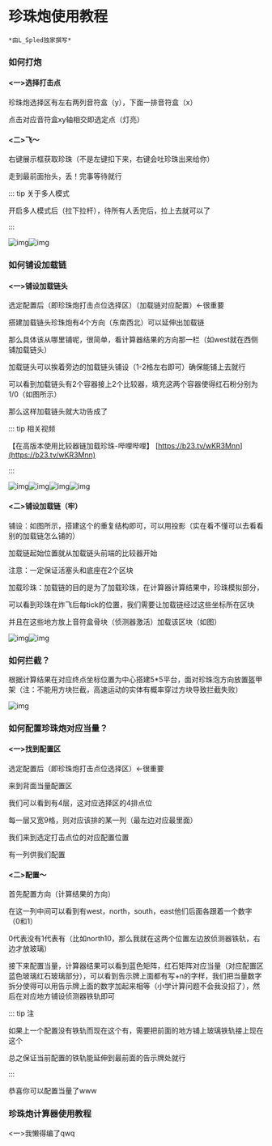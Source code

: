 # 珍珠炮使用教程

`*由L_Spled独家撰写*`

### 如何打炮

#### <一>选择打击点

珍珠炮选择区有左右两列音符盒（y），下面一排音符盒（x）

点击对应音符盒xy轴相交即选定点（灯亮）

#### <二>飞～

右键展示框获取珍珠（不是左键扣下来，右键会吐珍珠出来给你）

走到最前面抬头，丢！完事等待就行

::: tip 关于多人模式

开启多人模式后（拉下拉杆），待所有人丢完后，拉上去就可以了

:::

![img](https://bu.dusays.com/2025/10/07/68e4fd6ee175e.webp)![img](https://bu.dusays.com/2025/10/07/68e4fd6ee1924.webp) 

### 如何铺设加载链

#### <一>铺设加载链头

选定配置后（即珍珠炮打击点位选择区）（加载链对应配置）←很重要

搭建加载链头珍珠炮有4个方向（东南西北）可以延伸出加载链

那么具体该从哪里铺呢，很简单，看计算器结果的方向那一栏（如west就在西侧铺加载链头）

加载链头可以挨着旁边的加载链头铺设（1-2格左右即可）确保能铺上去就行

可以看到加载链头有2个容器接上2个比较器，填充这两个容器使得红石粉分别为1/0（如图所示）

那么这样加载链头就大功告成了

::: tip 相关视频

【在高版本使用比较器链加载珍珠-哔哩哔哩】 [https://b23.tv/wKR3Mnn](https://b23.tv/wKR3Mnn)

:::

![img](https://bu.dusays.com/2025/10/07/68e4fd6f01597.webp)![img](https://bu.dusays.com/2025/10/07/68e4fd6ef3c89.webp)![img](https://bu.dusays.com/2025/10/07/68e4fd6ee1792.webp)![img](https://bu.dusays.com/2025/10/07/68e4fd6eecc87.webp) 

#### <二>铺设加载链（牢）

铺设：如图所示，搭建这个的重复结构即可，可以用投影（实在看不懂可以去看看别的加载链怎么铺的）

加载链起始位置就从加载链头前端的比较器开始

注意：一定保证活塞头和底座在2个区块

加载珍珠：加载链的目的是为了加载珍珠，在计算器计算结果中，珍珠模拟部分，

可以看到珍珠在炸飞后每tick的位置，我们需要让加载链经过这些坐标所在区块

并且在这些地方放上音符盒骨块（侦测器激活）加载该区块（如图）

![img](https://bu.dusays.com/2025/10/07/68e4fd7088b99.webp)![img](https://bu.dusays.com/2025/10/07/68e4fd707af51.webp) 

 

### 如何拦截？

根据计算结果在对应终点坐标位置为中心搭建5*5平台，面对珍珠泡方向放置盔甲架（注：不能用方块拦截，高速运动的实体有概率穿过方块导致拦截失败）

![img](https://bu.dusays.com/2025/10/07/68e4fd7081b31.webp) 

 

### 如何配置珍珠炮对应当量？

#### <一>找到配置区

选定配置后（即珍珠炮打击点位选择区）←很重要

来到背面当量配置区

我们可以看到有4层，这对应选择区的4排点位

每一层又宽9格，则对应该排的某一列（最左边对应最里面）

我们来到选定打击点位的对应配置位置

有一列供我们配置

 

#### <二>配置～

首先配置方向（计算结果的方向）

在这一列中间可以看到有west，north，south，east他们后面各跟着一个数字（0和1）

0代表没有1代表有（比如north10，那么我就在这两个位置左边放侦测器铁轨，右边才放玻璃）

接下来配置当量，计算器结果可以看到蓝色矩阵，红石矩阵对应当量（对应配置区蓝色玻璃红石玻璃部分），可以看到告示牌上面都有写+n的字样，我们把当量数字拆分使得可以用告示牌上面的数字加起来相等（小学计算问题不会我没招了），然后在对应地方铺设侦测器铁轨即可

::: tip 注

如果上一个配置没有铁轨而现在这个有，需要把前面的地方铺上玻璃铁轨接上现在这个

总之保证当前配置的铁轨能延伸到最前面的告示牌处就行

:::

 

恭喜你可以配置当量了www

 

### 珍珠炮计算器使用教程

<一>我懒得编了qwq

 